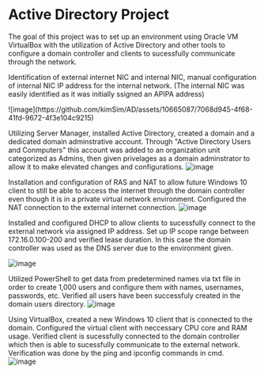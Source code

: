 # Active Directory Project
The goal of this project was to set up an environment using Oracle VM VirtualBox with the utilization of Active Directory and other tools to configure a domain controller and clients to sucessfully communicate through the network.

<p> Identification of external internet NIC and internal NIC, manual configuration of internal NIC IP address for the internal network. (The internal NIC was easily identified as it was initially ssigned an APIPA address) </p>
![image](https://github.com/kimSim/AD/assets/10665087/7068d945-4f68-41fd-9672-4f3e104c9215)


Utilizing Server Manager, installed Active Directory, created a domain and a dedicated domain adminstrative account. Through "Active Directory Users and Conmputers" this account was added to an organization unit categorized as Admins, then given privelages as a domain adminstrator to allow it to make elevated changes and configurations.
![image](https://github.com/kimSim/AD/assets/10665087/a83b1e08-3f7c-4367-a231-8167633f85ab)


Installation and configuration of RAS and NAT to allow future Windows 10 client to still be able to access the internet through the domain controller even though it is in a private virtual network environment. Configured the NAT connection to the external internet connection.
![image](https://github.com/kimSim/AD/assets/10665087/2e33caa5-35b0-421d-ab2d-ef792aef027e)


Installed and configured DHCP to allow clients to sucessfully connect to the external network via assigned IP address. Set up IP scope range between 172.16.0.100-200 and verified lease duration. In this case the domain controller was used as the DNS server due to the environment given. 

![image](https://github.com/kimSim/AD/assets/10665087/ab8aec21-bfe1-4428-9a62-ee668f1fbe56)


Utilized PowerShell to get data from predetermined names via txt file in order to create 1,000 users and configure them with names, usernames, passwords, etc. Verified all users have been successfuly created in the domain users directory. 
![image](https://github.com/kimSim/AD/assets/10665087/af5b18cb-9b1c-403d-b792-25bc2e981d8b)


Using VirtualBox, created a new Windows 10 client that is connected to the domain. Configured the virtual client with neccessary CPU core and RAM usage. Verified client is sucessfully connected to the domain controller which then is able to sucessfully communicate to the external network. Verification was done by the ping and ipconfig commands in cmd.  
![image](https://github.com/kimSim/AD/assets/10665087/d8854481-b099-4ea9-8015-313b53745cc3)

